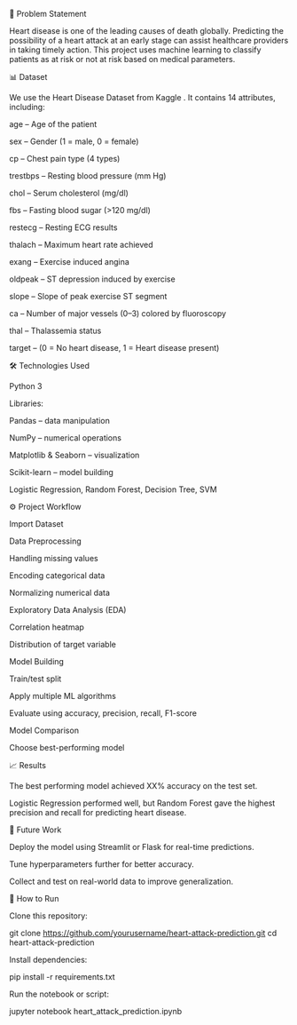 🧠 Problem Statement

Heart disease is one of the leading causes of death globally. Predicting the possibility of a heart attack at an early stage can assist healthcare providers in taking timely action.
This project uses machine learning to classify patients as at risk or not at risk based on medical parameters.

📊 Dataset

We use the Heart Disease Dataset from Kaggle
.
It contains 14 attributes, including:

age – Age of the patient

sex – Gender (1 = male, 0 = female)

cp – Chest pain type (4 types)

trestbps – Resting blood pressure (mm Hg)

chol – Serum cholesterol (mg/dl)

fbs – Fasting blood sugar (>120 mg/dl)

restecg – Resting ECG results

thalach – Maximum heart rate achieved

exang – Exercise induced angina

oldpeak – ST depression induced by exercise

slope – Slope of peak exercise ST segment

ca – Number of major vessels (0–3) colored by fluoroscopy

thal – Thalassemia status

target – (0 = No heart disease, 1 = Heart disease present)

🛠️ Technologies Used

Python 3

Libraries:

Pandas – data manipulation

NumPy – numerical operations

Matplotlib & Seaborn – visualization

Scikit-learn – model building

Logistic Regression, Random Forest, Decision Tree, SVM

⚙️ Project Workflow

Import Dataset

Data Preprocessing

Handling missing values

Encoding categorical data

Normalizing numerical data

Exploratory Data Analysis (EDA)

Correlation heatmap

Distribution of target variable

Model Building

Train/test split

Apply multiple ML algorithms

Evaluate using accuracy, precision, recall, F1-score

Model Comparison

Choose best-performing model

📈 Results

The best performing model achieved XX% accuracy on the test set.

Logistic Regression performed well, but Random Forest gave the highest precision and recall for predicting heart disease.

🚀 Future Work

Deploy the model using Streamlit or Flask for real-time predictions.

Tune hyperparameters further for better accuracy.

Collect and test on real-world data to improve generalization.

📂 How to Run

Clone this repository:

git clone https://github.com/yourusername/heart-attack-prediction.git
cd heart-attack-prediction


Install dependencies:

pip install -r requirements.txt


Run the notebook or script:

jupyter notebook heart_attack_prediction.ipynb

